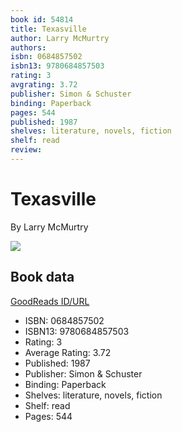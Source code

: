```yaml
---
book id: 54814
title: Texasville
author: Larry McMurtry
authors: 
isbn: 0684857502
isbn13: 9780684857503
rating: 3
avgrating: 3.72
publisher: Simon & Schuster
binding: Paperback
pages: 544
published: 1987
shelves: literature, novels, fiction
shelf: read
review: 
---
```


# Texasville

By Larry McMurtry

![](https://i.gr-assets.com/images/S/compressed.photo.goodreads.com/books/1416788513l/54814.jpg)

## Book data

[GoodReads ID/URL](https://www.goodreads.com/book/show/54814)

- ISBN: 0684857502
- ISBN13: 9780684857503
- Rating: 3
- Average Rating: 3.72
- Published: 1987
- Publisher: Simon & Schuster
- Binding: Paperback
- Shelves: literature, novels, fiction
- Shelf: read
- Pages: 544


